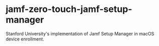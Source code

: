 # jamf-zero-touch-jamf-setup-manager
Stanford University's implementation of Jamf Setup Manager in macOS device enrollment.
